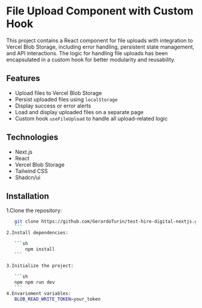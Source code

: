 
# File Upload Component with Custom Hook

This project contains a React component for file uploads with integration to Vercel Blob Storage, including error handling, persistent state management, and API interactions. The logic for handling file uploads has been encapsulated in a custom hook for better modularity and reusability.

## Features

- Upload files to Vercel Blob Storage
- Persist uploaded files using `localStorage`
- Display success or error alerts
- Load and display uploaded files on a separate page
- Custom hook `useFileUpload` to handle all upload-related logic


## Technologies

- Next.js
- React
- Vercel Blob Storage
- Tailwind CSS
- Shadcn/ui

## Installation

1.Clone the repository:

 ```sh
    git clone https://github.com/GerardoTurin/test-hire-digital-nextjs.git
    ```
2.Install dependencies:

    ```sh
        npm install
    ```

3.Initialize the project:
    
    ```sh
    npm npm run dev
    ```
4.Envarioment variables:
    BLOB_READ_WRITE_TOKEN=your_token
